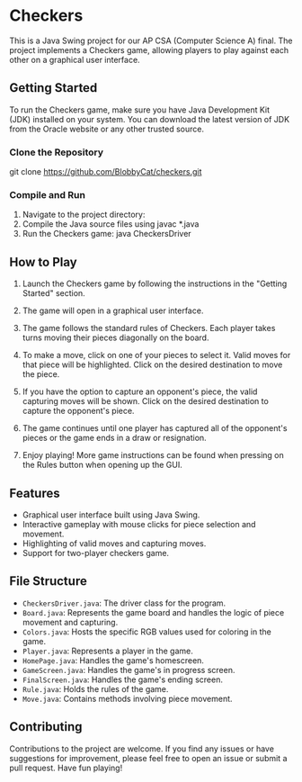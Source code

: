 # Checkers

This is a Java Swing project for our AP CSA (Computer Science A) final. The project implements a Checkers game, allowing players to play against each other on a graphical user interface.

## Getting Started

To run the Checkers game, make sure you have Java Development Kit (JDK) installed on your system. You can download the latest version of JDK from the Oracle website or any other trusted source.

### Clone the Repository
git clone https://github.com/BlobbyCat/checkers.git

### Compile and Run

1. Navigate to the project directory:
2. Compile the Java source files using javac *.java
3. Run the Checkers game: java CheckersDriver


## How to Play

1. Launch the Checkers game by following the instructions in the "Getting Started" section.

2. The game will open in a graphical user interface.

3. The game follows the standard rules of Checkers. Each player takes turns moving their pieces diagonally on the board. 

4. To make a move, click on one of your pieces to select it. Valid moves for that piece will be highlighted. Click on the desired destination to move the piece.

5. If you have the option to capture an opponent's piece, the valid capturing moves will be shown. Click on the desired destination to capture the opponent's piece.

6. The game continues until one player has captured all of the opponent's pieces or the game ends in a draw or resignation.

7. Enjoy playing! More game instructions can be found when pressing on the Rules button when opening up the GUI.

## Features

- Graphical user interface built using Java Swing.
- Interactive gameplay with mouse clicks for piece selection and movement.
- Highlighting of valid moves and capturing moves.
- Support for two-player checkers game.

## File Structure

- `CheckersDriver.java`: The driver class for the program.
- `Board.java`: Represents the game board and handles the logic of piece movement and capturing.
- `Colors.java`: Hosts the specific RGB values used for coloring in the game.
- `Player.java`: Represents a player in the game.
- `HomePage.java`: Handles the game's homescreen.
- `GameScreen.java`: Handles the game's in progress screen.
- `FinalScreen.java`: Handles the game's ending screen.
- `Rule.java`: Holds the rules of the game.
- `Move.java`: Contains methods involving piece movement.

## Contributing

Contributions to the project are welcome. If you find any issues or have suggestions for improvement, please feel free to open an issue or submit a pull request. Have fun playing!


